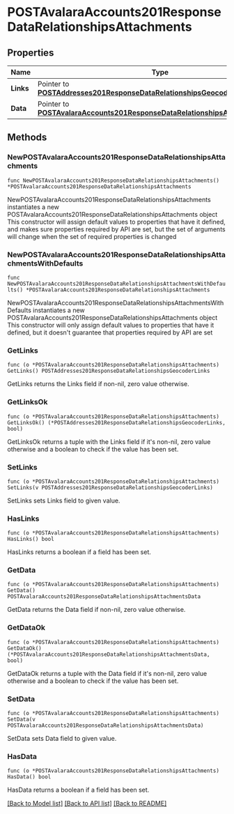 # POSTAvalaraAccounts201ResponseDataRelationshipsAttachments

## Properties

Name | Type | Description | Notes
------------ | ------------- | ------------- | -------------
**Links** | Pointer to [**POSTAddresses201ResponseDataRelationshipsGeocoderLinks**](POSTAddresses201ResponseDataRelationshipsGeocoderLinks.md) |  | [optional] 
**Data** | Pointer to [**POSTAvalaraAccounts201ResponseDataRelationshipsAttachmentsData**](POSTAvalaraAccounts201ResponseDataRelationshipsAttachmentsData.md) |  | [optional] 

## Methods

### NewPOSTAvalaraAccounts201ResponseDataRelationshipsAttachments

`func NewPOSTAvalaraAccounts201ResponseDataRelationshipsAttachments() *POSTAvalaraAccounts201ResponseDataRelationshipsAttachments`

NewPOSTAvalaraAccounts201ResponseDataRelationshipsAttachments instantiates a new POSTAvalaraAccounts201ResponseDataRelationshipsAttachments object
This constructor will assign default values to properties that have it defined,
and makes sure properties required by API are set, but the set of arguments
will change when the set of required properties is changed

### NewPOSTAvalaraAccounts201ResponseDataRelationshipsAttachmentsWithDefaults

`func NewPOSTAvalaraAccounts201ResponseDataRelationshipsAttachmentsWithDefaults() *POSTAvalaraAccounts201ResponseDataRelationshipsAttachments`

NewPOSTAvalaraAccounts201ResponseDataRelationshipsAttachmentsWithDefaults instantiates a new POSTAvalaraAccounts201ResponseDataRelationshipsAttachments object
This constructor will only assign default values to properties that have it defined,
but it doesn't guarantee that properties required by API are set

### GetLinks

`func (o *POSTAvalaraAccounts201ResponseDataRelationshipsAttachments) GetLinks() POSTAddresses201ResponseDataRelationshipsGeocoderLinks`

GetLinks returns the Links field if non-nil, zero value otherwise.

### GetLinksOk

`func (o *POSTAvalaraAccounts201ResponseDataRelationshipsAttachments) GetLinksOk() (*POSTAddresses201ResponseDataRelationshipsGeocoderLinks, bool)`

GetLinksOk returns a tuple with the Links field if it's non-nil, zero value otherwise
and a boolean to check if the value has been set.

### SetLinks

`func (o *POSTAvalaraAccounts201ResponseDataRelationshipsAttachments) SetLinks(v POSTAddresses201ResponseDataRelationshipsGeocoderLinks)`

SetLinks sets Links field to given value.

### HasLinks

`func (o *POSTAvalaraAccounts201ResponseDataRelationshipsAttachments) HasLinks() bool`

HasLinks returns a boolean if a field has been set.

### GetData

`func (o *POSTAvalaraAccounts201ResponseDataRelationshipsAttachments) GetData() POSTAvalaraAccounts201ResponseDataRelationshipsAttachmentsData`

GetData returns the Data field if non-nil, zero value otherwise.

### GetDataOk

`func (o *POSTAvalaraAccounts201ResponseDataRelationshipsAttachments) GetDataOk() (*POSTAvalaraAccounts201ResponseDataRelationshipsAttachmentsData, bool)`

GetDataOk returns a tuple with the Data field if it's non-nil, zero value otherwise
and a boolean to check if the value has been set.

### SetData

`func (o *POSTAvalaraAccounts201ResponseDataRelationshipsAttachments) SetData(v POSTAvalaraAccounts201ResponseDataRelationshipsAttachmentsData)`

SetData sets Data field to given value.

### HasData

`func (o *POSTAvalaraAccounts201ResponseDataRelationshipsAttachments) HasData() bool`

HasData returns a boolean if a field has been set.


[[Back to Model list]](../README.md#documentation-for-models) [[Back to API list]](../README.md#documentation-for-api-endpoints) [[Back to README]](../README.md)


